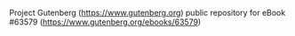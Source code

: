 Project Gutenberg (https://www.gutenberg.org) public repository for
eBook #63579 (https://www.gutenberg.org/ebooks/63579)
